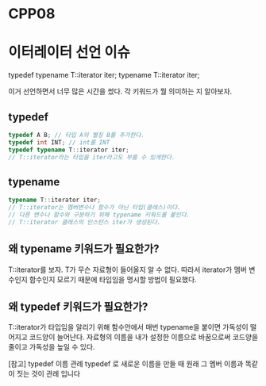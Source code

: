 # CPP08

# 이터레이터 선언 이슈
typedef typename T::iterator iter;
typename T::iterator iter;

이거 선언하면서 너무 많은 시간을 썼다. 각 키워드가 뭘 의미하는 지 알아보자.

## typedef
```C++
typedef A B; // 타입 A의 별칭 B를 추가한다.
typedef int INT; // int를 INT
typedef typename T::iterator iter;
// T::iterator라는 타입을 iter라고도 부를 수 있게한다.
```

## typename
```C++
typename T::iterator iter;
// T::iterator는 멤버변수나 함수가 아닌 타입(클래스)이다.
// 다른 변수나 함수와 구분하기 위해 typename 키워드를 붙인다.
// T::iterator 클래스의 인스턴스 iter가 생성된다.
```

## 왜 typename 키워드가 필요한가?

T::iterator를 보자. T가 무슨 자료형이 들어올지 알 수 없다.
따라서 iterator가 멤버 변수인지 함수인지 모르기 때문에 타입임을 명시할 방법이 필요했다.

## 왜 typedef 키워드가 필요한가?

T::iterator가 타입임을 알리기 위해 함수안에서 매번 typename을 붙이면 가독성이 떨어지고 코드양이 늘어난다.
자료형의 이름을 내가 설정한 이름으로 바꿈으로써 코드양을 줄이고 가독성을 높일 수 있다.

[참고] typedef 이름 관례
typedef 로 새로운 이름을 만들 때 원래 그 멤버 이름과 똑같이 짓는 것이 관례 입니다